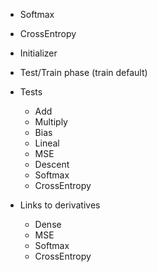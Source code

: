 * Softmax 
* CrossEntropy
* Initializer
* Test/Train phase (train default)

* Tests
    * Add
    * Multiply
    * Bias
    * Lineal
    * MSE
    * Descent
    * Softmax
    * CrossEntropy

* Links to derivatives
    * Dense
    * MSE
    * Softmax
    * CrossEntropy

